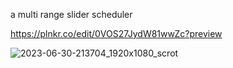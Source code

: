 a multi range slider scheduler

https://plnkr.co/edit/0VOS27JydW81wwZc?preview

![2023-06-30-213704_1920x1080_scrot](https://github.com/ldijkman/randomnerd_esp32_wifi_manager/assets/45427770/50b559ff-d8ec-43de-b672-258c77a2f13f)
